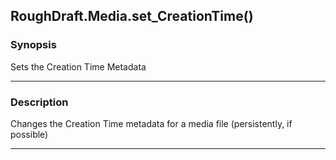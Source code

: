 RoughDraft.Media.set_CreationTime()
-----------------------------------

### Synopsis
Sets the Creation Time Metadata

---

### Description

Changes the Creation Time metadata for a media file (persistently, if possible)

---
